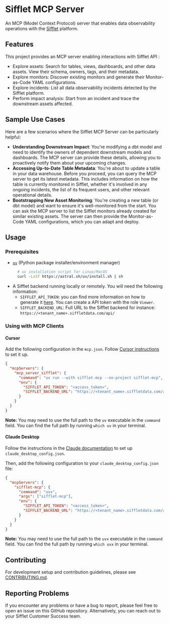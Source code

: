 # Sifflet MCP Server

An MCP (Model Context Protocol) server that enables data observability operations with the [Sifflet](https://www.siffletdata.com/) platform.

## Features

This project provides an MCP server enabling interactions with Sifflet API :

- Explore assets: Search for tables, views, dashboards, and other data assets. View their schema, owners, tags, and their metadata.
- Explore monitors: Discover existing monitors and generate their Monitor-as-Code YAML configurations.
- Explore incidents: List all data observability incidents detected by the Sifflet platform.
- Perform impact analysis: Start from an incident and trace the downstream assets affected.

## Sample Use Cases

Here are a few scenarios where the Sifflet MCP Server can be particularly helpful:

- **Understanding Downstream Impact**: You're modifying a dbt model and need to identify the owners of dependent downstream models and dashboards. The MCP server can provide these details, allowing you to proactively notify them about your upcoming changes.
- **Accessing Up-to-Date Table Metadata**: You're about to update a table in your data warehouse. Before you proceed, you can query the MCP server to get its latest metadata. This includes information on how the table is currently monitored in Sifflet, whether it's involved in any ongoing incidents, the list of its frequent users, and other relevant operational details.
- **Bootstrapping New Asset Monitoring**: You're creating a new table (or dbt model) and want to ensure it's well-monitored from the start. You can ask the MCP server to list the Sifflet monitors already created for similar existing assets. The server can then provide the Monitor-as-Code YAML configurations, which you can adapt and deploy.

## Usage
### Prerequisites

- [`uv`](https://docs.astral.sh/uv/) (Python package installer/environment manager)
  ```bash
    # uv installation script for Linux/MacOS
    curl -LsSf https://astral.sh/uv/install.sh | sh
  ```
- A Sifflet backend running locally or remotely. You will need the following information:
  - `SIFFLET_API_TOKEN`: you can find more information on how to generate it [here](https://docs.siffletdata.com/docs/generate-an-api-token). You can create a API token with the role `Viewer`.
  - `SIFFLET_BACKEND_URL`: Full URL to the Sifflet backend for instance: `https://<tenant_name>.siffletdata.com/api/`



### Using with MCP Clients

#### Cursor

Add the following configuration in the `mcp.json`. Follow [Cursor instructions](https://docs.cursor.com/context/model-context-protocol#configuring-mcp-servers) to set it up.

```json
{
  "mcpServers": {
    "mcp_server_sifflet": {
      "command": "uv run --with sifflet-mcp --no-project sifflet-mcp",
      "env": {
        "SIFFLET_API_TOKEN": "<access_token>",
        "SIFFLET_BACKEND_URL": "https://<tenant_name>.siffletdata.com/api/"
      }
    }
  }
}
```

**Note:** You may need to use the full path to the `uv` executable in the `command` field. You can find the full path by running `which uv` in your terminal.

#### Claude Desktop

Follow the instructions in the [Claude documentation](https://modelcontextprotocol.io/quickstart/user#2-add-the-filesystem-mcp-server) to set up `claude_desktop_config.json`.

Then, add the following configuration to your `claude_desktop_config.json` file:

```json
{
  "mcpServers": {
    "sifflet-mcp": {
      "command": "uvx",
      "args": ["sifflet-mcp"],
      "env": {
        "SIFFLET_API_TOKEN": "<access_token>",
        "SIFFLET_BACKEND_URL": "https://<tenant_name>.siffletdata.com/api/"
      }
    }
  }
}


```

**Note:** You may need to use the full path to the `uvx` executable in the `command` field. You can find the full path by running `which uvx` in your terminal.

## Contributing

For development setup and contribution guidelines, please see [CONTRIBUTING.md](CONTRIBUTING.md).

## Reporting Problems

If you encounter any problems or have a bug to report, please feel free to open an issue on this GitHub repository.
Alternatively, you can reach out to your Sifflet Customer Success team.
